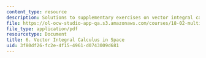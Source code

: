 ```yaml
---
content_type: resource
description: Solutions to supplementary exercises on vector integral calculus in space.
file: https://ol-ocw-studio-app-qa.s3.amazonaws.com/courses/18-02-multivariable-calculus-fall-2007/3f80df26fc2e4f154961d0743009d681_vec_int_calc_sol.pdf
file_type: application/pdf
resourcetype: Document
title: 6. Vector Integral Calculus in Space
uid: 3f80df26-fc2e-4f15-4961-d0743009d681
---
```

